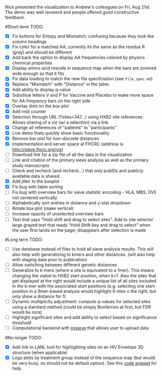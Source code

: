 Nick presented the visualization to Andrew's colleagues on Fri, Aug 21st. The demo was well receievd and people offered good constructive feedback.

#Short term TODO:
 - [x] Fix buttons for Entopy and Mismatch; confusing because they look like column headings
 - [x] Fix color for a matched AA; currently its the same as the residue R (gray) and should be different
 - [x] Add back the option to display AA frequencies colored by physico chemical properties
 - [x] Display amino acid resiude in sequence map when the bars are zoomed wide enough so that it fits
 - [x] Fix data loading to match the new file specifciation (see `file_spec.md`)
 - [x] Replace "Mismatch" with "Distance" in the table.
 - [x] Add ability to display q-value
 - [x] Substitue letters V and P for Vaccine and Placebo to make more space for AA frequency bars on the right side
 - [x] Overlay dots on the box plot
 - [x] Add visit counter
 - [x] Selection through URL (?sites=347...) using HXB2 site references. Allows sharing of a viz (w/ a selection) via a link.
 - [x] Change all references of "patients" to "participants"
 - [x] Live demo thats quickly show basic functionality
 - [x] Remove bar plot for non-discrete distances
 - [x] Implementation and server space at FHCRC (address is http://sieve.fhcrc.org/viz)
 - [ ] Download link for a zip file of all the data in the visualization
 - [ ] Link and citation of the primary sieve analysis as well as the primary study manuscripts
 - [ ] Check and recheck (and recheck...) that only pubIDs and publicly available data is shared
 - [x] Add jitter to the boxplot
 - [x] Fix bug with table sorting
 - [ ] Fix bug with overview bars for sieve statistic encoding - HLA, MBS, DVE not centered vertically
 - [ ] Alphabetically sort entries in distance and y-stat dropdown
 - [ ] Rotate box plot (make vertical)
 - [ ] Increase opacity of unselected overview bars
 - [ ] Text that says "Hold shift and drag to select sites". Add to site selector large grayed text that reads “Hold Shift-key and drag to select” when the user first lands on the page; disappears after selection is made 
 
#Long term TODO:
 - [ ] Use database instead of files to hold all sieve analysis results. This will also help with generalizing to kmers and other distances. (will also help with staging data prior to publication)
 - [ ] Allow switching between different genetic distances
 - [ ] Generalize to k-mers (where a site is equivalent to a 1mer). This means changing the xlabel to HXB2 start position, when k>1. Also the sites that get displayed at the right would include a unique list of all sites included in the k-mer with the associated start positions (e.g. selecting one start position in a 9mer-based analysis would highlight 9 sites n the right, but only show a distance for 1)
 - [ ] Dynamic multiplicity adjustment: compute q-values for selected sites using a standard method (could be simply Bonferroni at first, but FDR would be nice)
 - [ ] Highlight significant sites and add ability to select based on significance threshold
 - [ ] Computational backend with [pysieve](https://github.com/agartland/pysieve) that allows user to upload data
 
#No longer TODO:
- [x] Add link to LANL tool for highlighting sites on an HIV Envelope 3D structure (when applicable)
- [x] Logo plots by treatment group instead of the sequence map (but would be very busy, so should not be default option). See this [code snippet](http://jsfiddle.net/QcPZ9/) for help.

